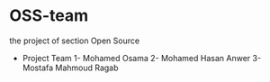 # OSS-team
the project of section Open Source 

* Project Team 
  1- Mohamed Osama
  2- Mohamed Hasan Anwer
  3- Mostafa Mahmoud Ragab
